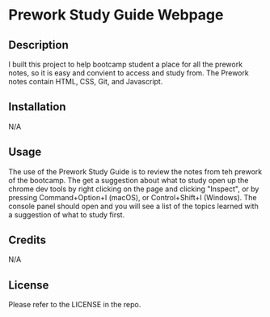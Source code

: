 # Prework Study Guide Webpage

## Description

I built this project to help bootcamp student a place for all the prework notes, so it is easy and convient to access and study from. The Prework notes contain HTML, CSS, Git, and Javascript.

## Installation

N/A

## Usage

The use of the Prework Study Guide is to review the notes from teh prework of the bootcamp. The get a suggestion about what to study open up the chrome dev tools by right clicking on the page and clicking "Inspect", or by pressing Command+Option+I (macOS), or Control+Shift+I (Windows). The console panel should open and you will see a list of the topics learned with a suggestion of what to study first.

## Credits

N/A

## License

Please refer to the LICENSE in the repo.